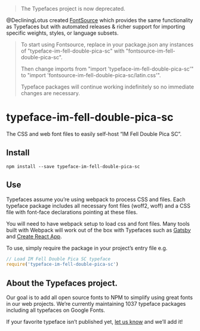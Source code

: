 >The Typefaces project is now deprecated.

@DecliningLotus created
[FontSource](https://github.com/fontsource/fontsource) which provides the
same functionality as Typefaces but with automated releases & richer
support for importing specific weights, styles, or language subsets.
>
>To start using Fontsource, replace in your package.json any instances of
"typeface-im-fell-double-pica-sc" with "fontsource-im-fell-double-pica-sc".
>
> Then change imports from "import 'typeface-im-fell-double-pica-sc'" to "import 'fontsource-im-fell-double-pica-sc/latin.css'".
>
>Typeface packages will continue working indefinitely so no immediate
>changes are necessary.

# typeface-im-fell-double-pica-sc

The CSS and web font files to easily self-host “IM Fell Double Pica SC”.

## Install

`npm install --save typeface-im-fell-double-pica-sc`

## Use

Typefaces assume you’re using webpack to process CSS and files. Each typeface
package includes all necessary font files (woff2, woff) and a CSS file with
font-face declarations pointing at these files.

You will need to have webpack setup to load css and font files. Many tools built
with Webpack will work out of the box with Typefaces such as [Gatsby](https://github.com/gatsbyjs/gatsby)
and [Create React App](https://github.com/facebookincubator/create-react-app).

To use, simply require the package in your project’s entry file e.g.

```javascript
// Load IM Fell Double Pica SC typeface
require('typeface-im-fell-double-pica-sc')
```

## About the Typefaces project.

Our goal is to add all open source fonts to NPM to simplify using great fonts in
our web projects. We’re currently maintaining 1037 typeface packages
including all typefaces on Google Fonts.

If your favorite typeface isn’t published yet, [let us know](https://github.com/KyleAMathews/typefaces)
and we’ll add it!
